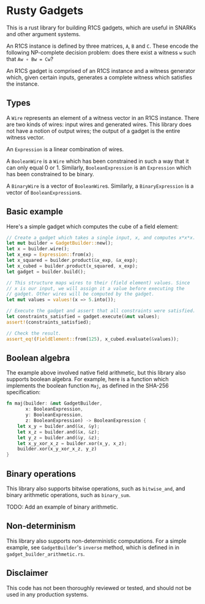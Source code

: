 # Rusty Gadgets

This is a rust library for building R1CS gadgets, which are useful in SNARKs and other argument systems.

An R1CS instance is defined by three matrices, `A`, `B` and `C`. These encode the following NP-complete decision problem: does there exist a witness `w` such that `Aw ∘ Bw = Cw`?

An R1CS gadget is comprised of an R1CS instance and a witness generator which, given certain inputs, generates a complete witness which satisfies the instance.


## Types

A `Wire` represents an element of a witness vector in an R1CS instance. There are two kinds of wires: input wires and generated wires. This library does not have a notion of output wires; the output of a gadget is the entire witness vector.

An `Expression` is a linear combination of wires.

A `BooleanWire` is a `Wire` which has been constrained in such a way that it can only equal 0 or 1. Similarly, `BooleanExpression` is an `Expression` which has been constrained to be binary.

A `BinaryWire` is a vector of `BooleanWire`s. Similarly, a `BinaryExpression` is a vector of `BooleanExpression`s.


## Basic example

Here's a simple gadget which computes the cube of a field element:

```rust
// Create a gadget which takes a single input, x, and computes x*x*x.
let mut builder = GadgetBuilder::new();
let x = builder.wire();
let x_exp = Expression::from(x);
let x_squared = builder.product(&x_exp, &x_exp);
let x_cubed = builder.product(x_squared, x_exp);
let gadget = builder.build();

// This structure maps wires to their (field element) values. Since
// x is our input, we will assign it a value before executing the
// gadget. Other wires will be computed by the gadget.
let mut values = values!(x => 5.into());

// Execute the gadget and assert that all constraints were satisfied.
let constraints_satisfied = gadget.execute(&mut values);
assert!(constraints_satisfied);

// Check the result.
assert_eq!(FieldElement::from(125), x_cubed.evaluate(&values));
```


## Boolean algebra

The example above involved native field arithmetic, but this library also supports boolean algebra. For example, here is a function which implements the boolean function `Maj`, as defined in the SHA-256 specification:

```rust
fn maj(builder: &mut GadgetBuilder,
       x: BooleanExpression,
       y: BooleanExpression,
       z: BooleanExpression) -> BooleanExpression {
    let x_y = builder.and(&x, &y);
    let x_z = builder.and(&x, &z);
    let y_z = builder.and(&y, &z);
    let x_y_xor_x_z = builder.xor(x_y, x_z);
    builder.xor(x_y_xor_x_z, y_z)
}
```

## Binary operations

This library also supports bitwise operations, such as `bitwise_and`, and binary arithmetic operations, such as `binary_sum`.

TODO: Add an example of binary arithmetic.


## Non-determinism

This library also supports non-deterministic computations. For a simple example, see `GadgetBuilder`'s `inverse` method, which is defined in in `gadget_builder_arithmetic.rs`.


## Disclaimer

This code has not been thoroughly reviewed or tested, and should not be used in any production systems.

